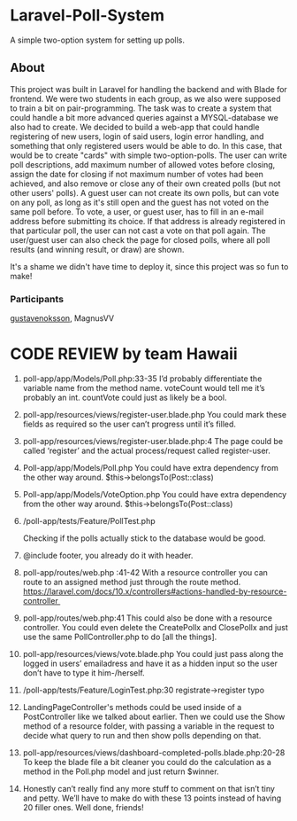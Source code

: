 # Laravel-Poll-System
A simple two-option system for setting up polls.

## About
This project was built in Laravel for handling the backend and with Blade for frontend. We were two students in each group, as we also were supposed to train a bit on pair-programming. The task was to create a system that could handle a bit more advanced queries against a MYSQL-database we also had to create. We decided to build a web-app that could handle registering of new users, login of said users, login error handling, and something that only registered users would be able to do. In this case, that would be to create "cards" with simple two-option-polls. The user can write poll descriptions, add maximum number of allowed votes before closing, assign the date for closing if not maximum number of votes had been achieved, and also remove or close any of their own created polls (but not other users' polls).
A guest user can not create its own polls, but can vote on any poll, as long as it's still open and the guest has not voted on the same poll before. To vote, a user, or guest user, has to fill in an e-mail address before submitting its choice. If that address is already registered in that particular poll, the user can not cast a vote on that poll again. The user/guest user can also check the page for closed polls, where all poll results (and winning result, or draw) are shown.

It's a shame we didn't have time to deploy it, since this project was so fun to make!

### Participants
[gustavenoksson](https://github.com/gustavenoksson), MagnusVV

# CODE REVIEW by team Hawaii

1. poll-app/app/Models/Poll.php:33-35
I’d probably differentiate the variable name from the method name. voteCount would tell me it’s probably an int. countVote could just as likely be a bool.

2. poll-app/resources/views/register-user.blade.php
You could mark these fields as required so the user can’t progress until it’s filled.

3. poll-app/resources/views/register-user.blade.php:4
The page could be called ‘register’ and the actual process/request called register-user.

4. Poll-app/app/Models/Poll.php
	You could have extra dependency from the other way around. 
	$this->belongsTo(Post::class)

5. Poll-app/app/Models/VoteOption.php
You could have extra dependency from the other way around. 
	$this->belongsTo(Post::class)

6. /poll-app/tests/Feature/PollTest.php

	Checking if the polls actually stick to the database would be good.

7. @include footer, you already do it with header. 

8. poll-app/routes/web.php :41-42 With a resource controller you can route to an assigned method just through the route method. https://laravel.com/docs/10.x/controllers#actions-handled-by-resource-controller 

9. poll-app/routes/web.php:41 This could also be done with a resource controller. You could even delete the CreatePollx and ClosePollx and just use the same PollController.php to do [all the things]. 

10. poll-app/resources/views/vote.blade.php You could just pass along the logged in users’ emailadress and have it as a hidden input so the user don’t have to type it him-/herself. 

11. /poll-app/tests/Feature/LoginTest.php:30 registrate->register typo 

12. LandingPageController's methods could be used inside of a PostController like we talked about earlier. Then we could use the Show method of a resource folder, with passing a variable in the request to decide what query to run and then show polls depending on that. 

13. poll-app/resources/views/dashboard-completed-polls.blade.php:20-28 To keep the blade file a bit cleaner you could do the calculation as a method in the Poll.php model and just return $winner. 

14. Honestly can’t really find any more stuff to comment on that isn’t tiny and petty. We’ll have to make do with these 13 points instead of having 20 filler ones. Well done, friends!
